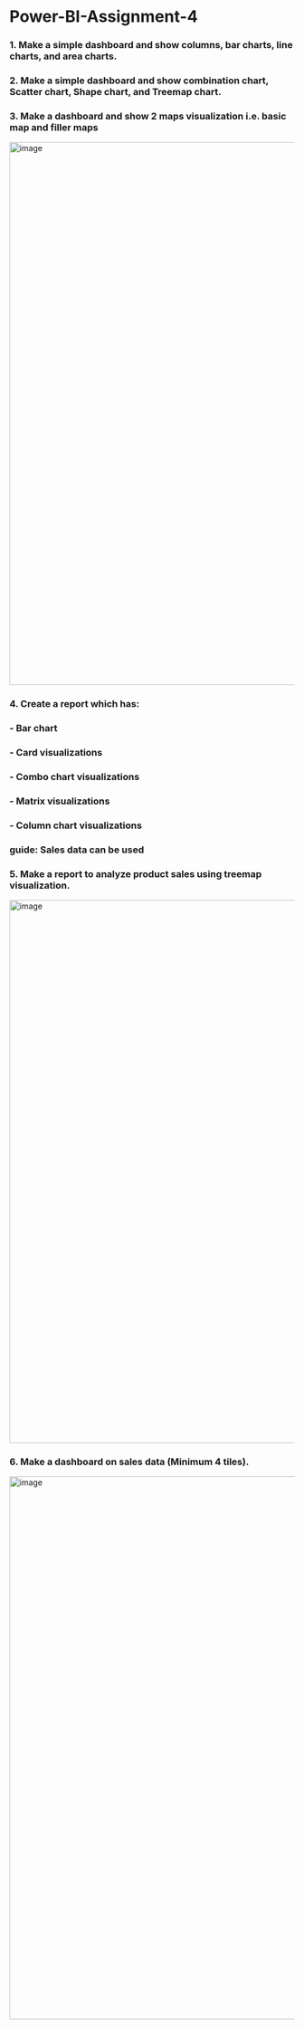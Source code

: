 # Power-BI-Assignment-4

### 1. Make a simple dashboard and show columns, bar charts, line charts, and area charts.

### 2. Make a simple dashboard and show combination chart, Scatter chart, Shape chart, and Treemap chart.

### 3. Make a dashboard and show 2 maps visualization i.e. basic map and filler maps

<img width="960" alt="image" src="https://user-images.githubusercontent.com/89411580/151602772-f903954f-b9c2-4888-9dd7-a18305bae2fd.png">

### 4. Create a report which has:
### - Bar chart
### - Card visualizations
### - Combo chart visualizations
### - Matrix visualizations
### - Column chart visualizations

### guide: Sales data can be used


### 5. Make a report to analyze product sales using treemap visualization.

<img width="960" alt="image" src="https://user-images.githubusercontent.com/89411580/151601091-c71a3b63-2d21-4f39-baa6-2aa89cb2f3a6.png">

### 6. Make a dashboard on sales data (Minimum 4 tiles).

<img width="960" alt="image" src="https://user-images.githubusercontent.com/89411580/151600639-233f33f6-978a-48c9-ae5f-1f251c02a252.png">
